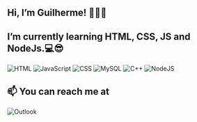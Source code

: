  ## Hi, I’m Guilherme! 👨🏻‍💻

## I’m currently learning HTML, CSS, JS and NodeJs.💻😎
![HTML](https://img.shields.io/badge/HTML-%23E34F26.svg?style=for-the-badge&logo=html5&logoColor=white)
![JavaScript](https://img.shields.io/badge/JavaScript-F7DF1E?style=for-the-badge&logo=javascript&logoColor=black)
![CSS](https://img.shields.io/badge/CSS-%231572B6.svg?style=for-the-badge&logo=css3&logoColor=white)
![MySQL](https://img.shields.io/badge/MySQL-00000F?style=for-the-badge&logo=mysql&logoColor=white)
![C++](https://img.shields.io/badge/C++-%2300599C.svg?style=for-the-badge&logo=c%2B%2B&logoColor=white)
![NodeJS](https://img.shields.io/badge/Node.js-43853D?style=for-the-badge&logo=node.js&logoColor=white)

## 📫 You can reach me at 

![Outlook](https://img.shields.io/badge/guilherme.gsantos@sptech.school-0078D4?style=for-the-badge&logo=microsoft-outlook&logoColor=white) 


<!---
guigon14/guigon14 is a ✨ special ✨ repository because its `README.md` (this file) appears on your GitHub profile.
You can click the Preview link to take a look at your changes.
--->
